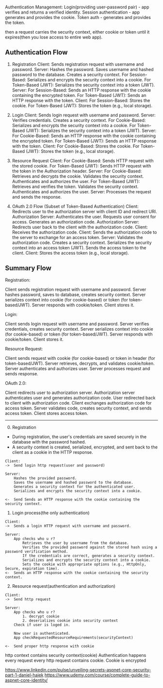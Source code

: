 Authentication Management:
Login(providing user-password pair) - app verifies and returns a verified identity.
Session authentication - app generates and provides the cookie.
Token auth - generates and provides the token.

then a request carries the security context, either cookie or token until it expires(then you lose access to entire web app).

## Authentication Flow
1. Registration
Client:
   Sends registration request with username and password.
Server:
   Hashes the password.
   Saves username and hashed password to the database.
   Creates a security context.
   For Session-Based: Serializes and encrypts the security context into a cookie.
   For Token-Based (JWT): Serializes the security context into a token (JWT).
Server:
   For Session-Based: Sends an HTTP response with the cookie containing the encrypted token.
   For Token-Based (JWT): Sends an HTTP response with the token.
Client:
   For Session-Based: Stores the cookie.
   For Token-Based (JWT): Stores the token (e.g., local storage).

2. Login
Client:
   Sends login request with username and password.
Server:
   Verifies credentials.
   Creates a security context.
   For Cookie-Based: Serializes and encrypts the security context into a cookie.
   For Token-Based (JWT): Serializes the security context into a token (JWT).
Server:
   For Cookie-Based: Sends an HTTP response with the cookie containing the encrypted token.
   For Token-Based (JWT): Sends an HTTP response with the token.
Client:
   For Cookie-Based: Stores the cookie.
   For Token-Based (JWT): Stores the token (e.g., local storage).

3. Resource Request
Client:
   For Cookie-Based:
   Sends HTTP request with the stored cookie.
   For Token-Based (JWT):
   Sends HTTP request with the token in the Authorization header.
Server:
   For Cookie-Based:
   Retrieves and decrypts the cookie.
   Validates the security context.
   Authenticates and authorizes the user.
   For Token-Based (JWT):
   Retrieves and verifies the token.
   Validates the security context.
   Authenticates and authorizes the user.
Server:
   Processes the request and sends the response.

4. OAuth 2.0 Flow (Subset of Token-Based Authentication)
Client:
   Redirects user to the authorization server with client ID and redirect URI.
   Authorization Server:
   Authenticates the user.
   Requests user consent for access.
   Generates an authorization code.
   Authorization Server:
   Redirects user back to the client with the authorization code.
Client:
   Receives the authorization code.
Client:
   Sends the authorization code to the server to exchange for an access token.
Server:
   Validates the authorization code.
   Creates a security context.
   Serializes the security context into an access token (JWT).
   Sends the access token to the client.
Client:
   Stores the access token (e.g., local storage).


## Summary Flow
Registration:

Client sends registration request with username and password.
Server hashes password, saves to database, creates security context.
Server serializes context into cookie (for cookie-based) or token (for token-based/JWT).
Server responds with cookie/token. Client stores it.


Login:

Client sends login request with username and password.
Server verifies credentials, creates security context.
Server serializes context into cookie (for cookie-based) or token (for token-based/JWT).
Server responds with cookie/token. Client stores it.


Resource Request:

Client sends request with cookie (for cookie-based) or token in header (for token-based/JWT).
Server retrieves, decrypts, and validates cookie/token.
Server authenticates and authorizes user.
Server processes request and sends response.


OAuth 2.0:

Client redirects user to authorization server.
Authorization server authenticates user and generates authorization code.
User redirected back to client with authorization code.
Client exchanges authorization code for access token.
Server validates code, creates security context, and sends access token.
Client stores access token.



-------


0. Registration
- During registration, the user's credentials are saved securely in the database with the password hashed.
- A security context is created, serialized, encrypted, and sent back to the client as a cookie in the HTTP response.

```
Client: 
->  Send login http request(user and password)

Server:
    Hashes the provided password.
    Saves the username and hashed password to the database.
    Generates a security context for the authenticated user.
    Serializes and encrypts the security context into a cookie.

<-  Send Sends an HTTP response with the cookie containing the security context.
```


1. Login process(the only authentication)
```
Client: 
->  Sends a login HTTP request with username and password.

Server:
    App checks who u r? 
        Retrieves the user by username from the database.
        Verifies the provided password against the stored hash using a password verification method.
        If the credentials are correct, generates a security context.
        Serializes and encrypts the security context into a cookie.
        Sets the cookie with appropriate options (e.g., HttpOnly, Secure, expiration time).
<-  Sends an HTTP response with the cookie containing the security context.
```


2. Resource request(authentication and authorization)
```
Client: 
->  Send http request

Server:
    App checks who u r?
        1. decrypt cookie 
        2. deserializes cookie into security context
    Check if user is loged in.

    Now user is authenticated.
    App checkRequestedResourceRequirements(securityContext) 

<-  Send proper http response with cookie
```

http context contains security context(cookie)
Authentication happens every request
every http request contains cookie.
Cookie is encrypted


https://www.linkedin.com/pulse/unveiling-secrets-aspnet-core-security-part-1-daniel-hajek
https://www.udemy.com/course/complete-guide-to-aspnet-core-identity/
